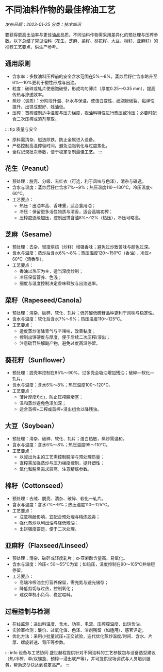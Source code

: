 # 不同油料作物的最佳榨油工艺

*发布日期：2023-01-25*
*分类：技术知识*

要获得更高出油率与更佳油品品质，不同油料作物需采用差异化的预处理与压榨参数。以下总结了常见油料（花生、芝麻、菜籽、葵花籽、大豆、棉籽、亚麻籽）的推荐工艺要点，供生产参考。

## 通用原则
- 含水率：多数油料压榨前的安全含水范围在5%～8%，蒸炒后籽仁含水略升至6%～10%更利于塑性形成与出油。
- 粒度：破碎或轧片使细胞破壁，形成均匀薄片（厚度0.25～0.35 mm），提高传热与渗透效率。
- 蒸炒（调质）：分阶段升温、补水与保温，使蛋白变性、细胞膜破裂、黏弹性提升，出饼成型好、残油低。
- 压榨：首榨控制适中温度与压力梯度，视油料特性进行热压或冷压；必要时配合二次压榨或溶剂萃取。

::: tip 质量与安全
- 原料需清杂、磁选除铁，防止金属进入设备。
- 严格控制高温停留时间，避免油脂氧化与过度焦化。
- 全程记录批次参数，便于稳定复制最佳工艺。
:::

## 花生（Peanut）
- 预处理：脱壳、分级、去红衣（可选，利于风味与色泽），清杂与磁选。
- 含水与温度：蒸炒后籽仁含水7%～9%；热压温度110～130℃，冷压温度< 60℃。
- 工艺要点：
  - 热压：出油率高、香味重，适合食用油；
  - 冷压：保留更多活性物质与清香，适合高端初榨；
  - 压榨腔逐级加压，控制出饼含油8%～12%（热压），冷压可略高。 

## 芝麻（Sesame）
- 预处理：去杂、轻度烘焙（炒籽）增强香味；避免过炒致苦味与颜色过深。
- 含水与温度：蒸炒后含水6%～8%；热压温度120～150℃（香油），冷压< 60℃（清香型）。
- 工艺要点：
  - 香油以热压为主，适当深度炒制；
  - 冷压保留营养、色浅；
  - 细度与温度控制决定香味释放与出油速率。

## 菜籽（Rapeseed/Canola）
- 预处理：清杂、破碎、软化、轧片；低芥酸低硫苷品种更利于风味与稳定性。
- 含水与温度：软化后含水7%～9%；热压温度110～125℃。
- 工艺要点：
  - 适度蒸炒消除青气与辛辣味，改善黏度；
  - 控制出饼硬度与厚度，便于后续二次压榨/浸出；
  - 注意硫苷热解副产物，避免过度高温停留。

## 葵花籽（Sunflower）
- 预处理：脱壳率控制在85%～90%，过多壳会吸油增加残油；破碎—软化—轧片。
- 含水与温度：含水6%～8%；热压温度100～120℃。
- 工艺要点：
  - 薄片厚度均匀，防止压榨腔堵塞；
  - 温和蒸炒避免色泽加深；
  - 适合首榨+二榨或首榨+浸出组合以降残油。

## 大豆（Soybean）
- 预处理：清杂、破碎、软化、轧片；蛋白热敏，蒸炒需温和。
- 含水与温度：含水6%～8%；热压温度95～110℃。
- 工艺要点：
  - 以浸出为主的工艺需控制脱溶与预处理质量；
  - 直榨需加强蒸炒与压力梯度控制，提升塑性；
  - 氧化和脱臭需求较高，注意精炼参数。

## 棉籽（Cottonseed）
- 预处理：去绒、脱壳、清杂、破碎、软化—轧片。
- 含水与温度：含水7%～9%；热压温度110～125℃。
- 工艺要点：
  - 注意棉酚影响，宜配合预处理与精炼脱毒；
  - 强化蒸炒以利出油与降低残油；
  - 出饼强度要足，便于二次处理。

## 亚麻籽（Flaxseed/Linseed）
- 预处理：清杂、破碎或轻度轧片；α-亚麻酸含量高、易氧化。
- 含水与温度：冷压< 50～55℃为宜；如热压，温度控制在90～105℃并缩短停留。
- 工艺要点：
  - 高端冷榨油主打营养保留，需充氮与避光储存；
  - 降低剪切与过热，控制氧化；
  - 建议单机小负荷、稳定喂料。

## 过程控制与检测
- 在线监测：进出料温度、含水、功率、电流、压榨腔温度、出饼含油。
- 实验室检测：酸价、过氧化值、色泽、溶剂残留（如适用）、感官评定。
- 优化方法：采用小批量试压+正交试验，迭代优化蒸炒温度/时间、含水、片厚、螺旋转速、背压等参数。

::: info 设备与工艺协同
盛世赫程提供针对不同油料的工艺参数包与设备选型建议（热/冷榨、单/双螺旋、预榨—浸出联产等），并可提供现场调试与人员培训服务，帮助您尽快达到稳定高产。
:::

